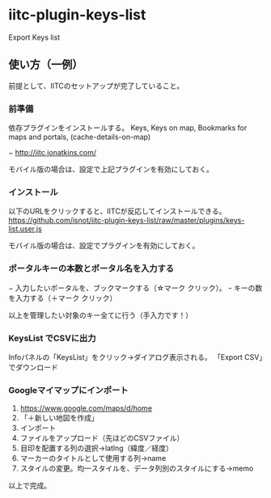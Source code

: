 # iitc-plugin-keys-list
Export Keys list

## 使い方（一例）

前提として、IITCのセットアップが完了していること。

### 前準備

依存プラグインをインストールする。
Keys, Keys on map, Bookmarks for maps and portals, (cache-details-on-map)

− http://iitc.jonatkins.com/

モバイル版の場合は、設定で上記プラグインを有効にしておく。

### インストール

以下のURLをクリックすると、IITCが反応してインストールできる。
https://github.com/isnot/iitc-plugin-keys-list/raw/master/plugins/keys-list.user.js

モバイル版の場合は、設定でプラグインを有効にしておく。

### ポータルキーの本数とポータル名を入力する

− 入力したいポータルを、ブックマークする（☆マーク クリック）。
ｰ キーの数を入力する（＋マーク クリック）

以上を管理したい対象のキー全てに行う（手入力です！）

### KeysList でCSVに出力

Infoパネルの「KeysList」をクリック→ダイアログ表示される。
「Export CSV」でダウンロード

### Googleマイマップにインポート

1. https://www.google.com/maps/d/home
2. 「＋新しい地図を作成」
3. インポート
4. ファイルをアップロード（先ほどのCSVファイル）
5. 目印を配置する列の選択→latlng（緯度／経度）
6. マーカーのタイトルとして使用する列→name
7. スタイルの変更。均一スタイルを、データ列別のスタイルにする→memo


以上で完成。
